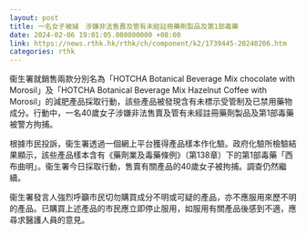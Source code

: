 ```yaml
---
layout: post
title: 一名女子被捕　涉嫌非法售賣及管有未經註冊藥劑製品及第1部毒藥
date: 2024-02-06 19:01:05.000000000 +08:00
link: https://news.rthk.hk/rthk/ch/component/k2/1739445-20240206.htm
categories: rthk
---
```


衞生署就銷售兩款分別名為「HOTCHA Botanical Beverage Mix chocolate with Morosil」及「HOTCHA Botanical Beverage Mix Hazelnut Coffee with Morosil」的減肥產品採取行動，該些產品被發現含有未標示受管制及已禁用藥物成分。行動中，一名40歲女子涉嫌非法售賣及管有未經註冊藥劑製品及第1部毒藥被警方拘捕。

根據市民投訴，衞生署透過一個網上平台獲得產品樣本作化驗。政府化驗所檢驗結果顯示，該些產品樣本含有《藥劑業及毒藥條例》（第138章）下的第1部毒藥「西布曲明」。衞生署今日採取行動，售賣有關產品的40歲女子被拘捕。調查仍然繼續。
 
衞生署發言人強烈呼籲市民切勿購買成分不明或可疑的產品，亦不應服用來歷不明的產品。已購買上述產品的市民應立即停止服用，如服用有關產品後感到不適，應尋求醫護人員的意見。
